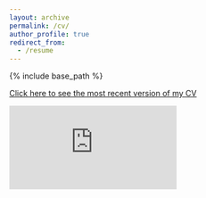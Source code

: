 ```yaml
---
layout: archive
permalink: /cv/
author_profile: true
redirect_from:
  - /resume
---
```


{% include base_path %}


[Click here to see the most recent version of my CV](http://ywrhee.github.io/files/CV_YWRhee(2022)_V2.pdf)

<object data="http://ywrhee.github.io/files/CV_YWRhee(2022)_V2.pdf" width="1000" height="1000" type='application/pdf'></object>

<embed src="http://ywrhee.github.io/files/CV_YWRhee(2022)_V2.pdf" type="application/pdf"/>
